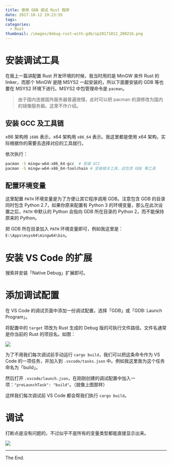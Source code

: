 ```yaml
---
title: 使用 GDB 调试 Rust 程序
date: 2017-10-12 19:23:55
tags:
categories:
  - Rust
thumbnail: /images/debug-rust-with-gdb/sp20171012_200216.png
---
```


# 安装调试工具

在我上一篇讲配置 Rust 开发环境的时候，我当时用的是 MinGW 来作 Rust 的 linker，而那个 MinGW 是随 MSYS2 一起安装的，所以下面要安装的 GDB 等也要在 MSYS2 环境下进行。MSYS2 中包管理命令是 `pacman`。

> 由于国内连接国外服务器普遍很慢，此时可以把 pacman 的源修改为国内的镜像服务器。这里不作介绍。

## 安装 GCC 及工具链

x86 架构用 `i686` 表示，x64 架构用 `x86_64` 表示。我这里都是使用 x64 架构，实际根据你的需要去选择对应的工具就行。

依次执行：

```bash
pacman -S mingw-w64-x86_64-gcc  # 安装 GCC
pacman -S mingw-w64-x86_64-toolchain # 安装相关工具，这包含 GDB 等工具
```

## 配置环境变量

这里配置 `PATH` 环境变量是为了方便让其它程序调用 GDB。注意包含 GDB 的目录同时包含 Python 2.7，如果你原来配置有 Python 3 的环境变量，那么在此次设置之后，`PATH` 中默认的 Python 会指向 GDB 所在目录的 Python 2，而不能保持原来的 Python。

把 GDB 所在目录加入 `PATH` 环境变量即可，例如我这里是：`E:\Apps\msys64\mingw64\bin`。

# 安装 VS Code 的扩展

搜索并安装「Native Debug」扩展即可。

# 添加调试配置

在 VS Code 的调试页面中添加一份调试配置，选择「GDB」或「GDB: Launch Program」。

将配置中的 `target` 项改为 Rust 生成的 Debug 版的可执行文件路径。文件名通常是你当前的 Rust 的项目名。如图：

![](/images/debug-rust-with-gdb/sp20171012_200135.png)

为了不用我们每次调试前手动运行 `cargo build`，我们可以把这条命令作为 VS Code 的一项任务，并加入到 `.vscode/tasks.json` 中。例如我这里我为这个任务命名为「build」。

然后打开 `.vscode/launch.json`，在刚刚创建的调试配置中加入一项：`"preLaunchTask": "build"`。（就像上图那样）

这样我们每次调试前 VS Code 都会帮我们执行 `cargo build`。

# 调试

打断点是没有问题的，不过似乎不是所有的变量类型都能直接显示出来。

![](/images/debug-rust-with-gdb/sp20171012_200216.png)

------

The End.
